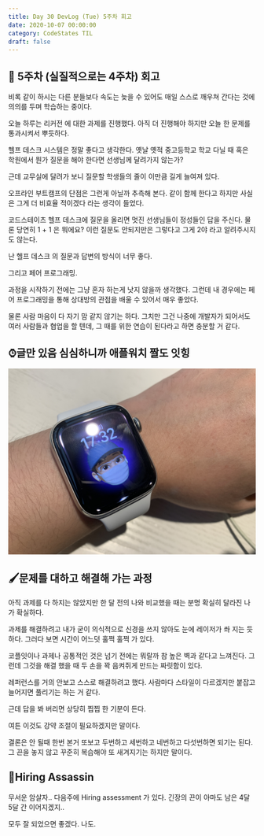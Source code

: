 ```yaml
---
title: Day 30 DevLog (Tue) 5주차 회고
date: 2020-10-07 00:00:00
category: CodeStates TIL
draft: false
---
```


## 📆 5주차 (실질적으로는 4주차) 회고

비록 같이 하시는 다른 분들보다 속도는 늦을 수 있어도 매일 스스로 깨우쳐 간다는 것에 의의를 두며 학습하는 중이다.

오늘 하루는 리커전 에 대한 과제를 진행했다.
아직 더 진행해야 하지만 오늘 한 문제를 통과시켜서 뿌듯하다.

헬프 데스크 시스템은 정말 좋다고 생각한다.
옛날 옛적 중고등학교 학교 다닐 때 혹은 학원에서 뭔가 질문을 해야 한다면 선생님께 달려가지 않는가?

근데 교무실에 달려가 보니 질문할 학생들의 줄이 이만큼 길게 늘여져 있다.

오프라인 부트캠프의 단점은 그런게 아닐까 추측해 본다.
같이 함께 한다고 하지만 사실은 그게 더 비효율 적이겠다 라는 생각이 들었다.

코드스테이츠 헬프 데스크에 질문을 올리면 멋진 선생님들이 정성들인 답을 주신다.
물론 당연히 1 + 1 은 뭐에요? 이런 질문도 안되지만은 그렇다고 그게 2야 라고 알려주시지도 않는다.

난 헬프 데스크 의 질문과 답변의 방식이 너무 좋다.

그리고 페어 프로그래밍.

과정을 시작하기 전에는 그냥 혼자 하는게 낫지 않을까 생각했다.
그런데 내 경우에는 페어 프로그래밍을 통해 상대방의 관점을 배울 수 있어서 매우 좋았다.

물론 사람 마음이 다 자기 맘 같지 않기는 하다.
그치만 그건 나중에 개발자가 되어서도 여러 사람들과 협업을 할 텐데, 그 때를 위한 연습이 된다라고 하면 충분할 거 같다.

## ⌚︎글만 있음 심심하니까 애플워치 짤도 잇힝

![](./images/applewatch.jpeg)

## 🖌문제를 대하고 해결해 가는 과정

아직 과제를 다 하지는 않았지만 한 달 전의 나와 비교했을 때는 분명 확실히 달라진 나가 확실하다.

과제를 해결하려고 내가 굳이 의식적으로 신경을 쓰지 않아도 눈에 레이저가 쏴 지는 듯 하다.
그러다 보면 시간이 어느덧 훌쩍 훌쩍 가 있다.

코플잇이나 과제나 공통적인 것은 넘기 전에는 뭐랄까 참 높은 벽과 같다고 느껴진다.
그런데 그것을 해결 했을 때 두 손을 꽉 음켜쥐게 만드는 짜릿함이 있다.

레퍼런스를 거의 안보고 스스로 해결하려고 했다.
사람마다 스타일이 다르겠지만 붙잡고 늘어지면 풀리기는 하는 거 같다.

근데 답을 봐 버리면 상당히 찝찝 한 기분이 든다.

여튼 이것도 강약 조절이 필요하겠지만 말이다.

결론은 안 될때 한번 본거 또보고 두번하고 세번하고 네번하고 다섯번하면 되기는 된다.
그 끈을 놓지 않고 꾸준히 복습해야 또 새겨지기는 하지만 말이다.

## 🔪Hiring Assassin

무서운 암살자.. 다음주에 Hiring assessment 가 있다.
긴장의 끈이 아마도 남은 4달 5달 간 이어지겠지..

모두 잘 되었으면 좋겠다. 나도.
